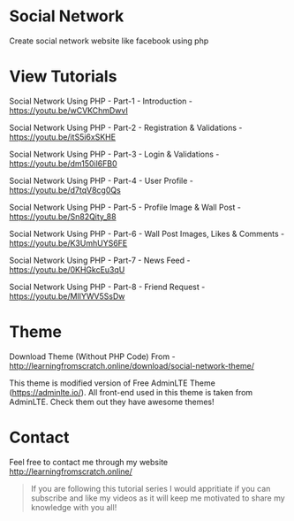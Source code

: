 # Social Network

Create social network website like facebook using php

# View Tutorials

Social Network Using PHP - Part-1 - Introduction - https://youtu.be/wCVKChmDwvI

Social Network Using PHP - Part-2 - Registration & Validations - https://youtu.be/itS5i6xSKHE

Social Network Using PHP - Part-3 - Login & Validations - https://youtu.be/dm150il6FB0

Social Network Using PHP - Part-4 - User Profile - https://youtu.be/d7tqV8cg0Qs

Social Network Using PHP - Part-5 - Profile Image & Wall Post - https://youtu.be/Sn82Qity_88

Social Network Using PHP - Part-6 - Wall Post Images, Likes & Comments - https://youtu.be/K3UmhUYS6FE

Social Network Using PHP - Part-7 - News Feed - https://youtu.be/0KHGkcEu3qU

Social Network Using PHP - Part-8 - Friend Request - https://youtu.be/MIlYWV5SsDw

# Theme

Download Theme (Without PHP Code) From - http://learningfromscratch.online/download/social-network-theme/

This theme is modified version of Free AdminLTE Theme (https://adminlte.io/). All front-end used in this theme is taken from AdminLTE. Check them out they have awesome themes!

# Contact
Feel free to contact me through my website http://learningfromscratch.online/ 
>If you are following this tutorial series I would appritiate if you can subscribe and like my videos as it will keep me motivated to share my knowledge with you all!